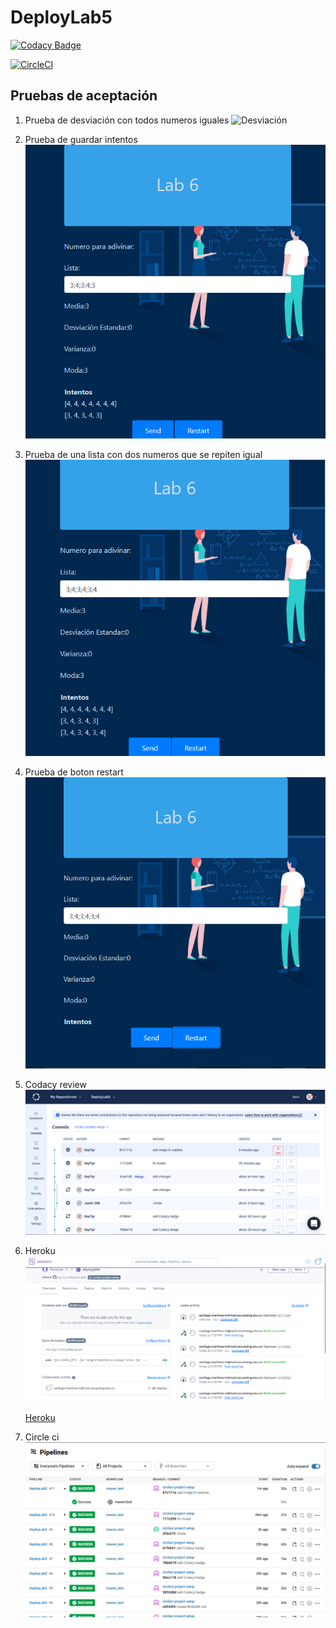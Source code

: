# DeployLab5

[![Codacy Badge](https://app.codacy.com/project/badge/Grade/ce9e2cf9fef64710937ee82602834f1f)](https://www.codacy.com/manual/SoyTiyi/DeployLab5?utm_source=github.com&amp;utm_medium=referral&amp;utm_content=SoyTiyi/DeployLab5&amp;utm_campaign=Badge_Grade)

[![CircleCI](https://circleci.com/gh/SoyTiyi/DeployLab5.svg?style=svg)](https://circleci.com/gh/SoyTiyi/DeployLab5)

## Pruebas de aceptación 

1. Prueba de desviación con todos numeros iguales
    ![Desviación](./image/pruebaDesviación.png)

2. Prueba de guardar intentos
    ![Intentos](./image/intentos.png)

3. Prueba de una lista con dos numeros que se repiten igual
    ![dos modas](./image/dosModas.png)

4. Prueba de boton restart
    ![restart](./image/restart.png)

5. Codacy review
    ![Codacy](./image/Codacy.png)

6. Heroku
    ![Heroku](./image/heroku.png)

    [Heroku](https://dashboard.heroku.com/apps/deploylab6)

7. Circle ci
    ![Pipelings](./image/pipelins.png)